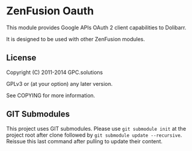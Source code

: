 ZenFusion Oauth
===============

This module provides Google APIs OAuth 2 client capabilities to Dolibarr.

It is designed to be used with other ZenFusion modules.

License
-------

Copyright (C) 2011-2014 GPC.solutions

GPLv3 or (at your option) any later version.

See COPYING for more information.

GIT Submodules
--------------

This project uses GIT submodules.
Please use `git submodule init` at the project root after clone followed by `git submodule update --recursive`.
Reissue this last command after pulling to update their content.
